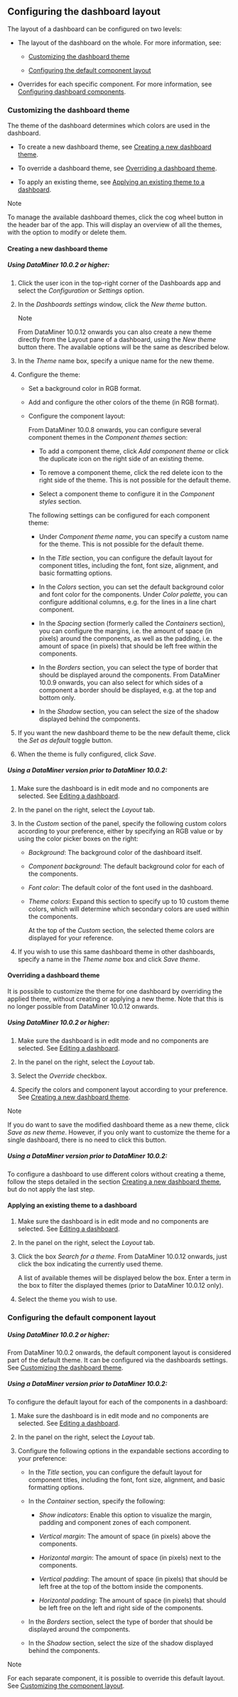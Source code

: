 ## Configuring the dashboard layout

The layout of a dashboard can be configured on two levels:

- The layout of the dashboard on the whole. For more information, see:

    - [Customizing the dashboard theme](#customizing-the-dashboard-theme)

    - [Configuring the default component layout](#configuring-the-default-component-layout)

- Overrides for each specific component. For more information, see [Configuring dashboard components](Configuring_dashboard_components.md).

### Customizing the dashboard theme

The theme of the dashboard determines which colors are used in the dashboard.

- To create a new dashboard theme, see [Creating a new dashboard theme](#creating-a-new-dashboard-theme).

- To override a dashboard theme, see [Overriding a dashboard theme](#overriding-a-dashboard-theme).

- To apply an existing theme, see [Applying an existing theme to a dashboard](#applying-an-existing-theme-to-a-dashboard).

> [!NOTE]
> To manage the available dashboard themes, click the cog wheel button in the header bar of the app. This will display an overview of all the themes, with the option to modify or delete them.

#### Creating a new dashboard theme

##### Using DataMiner 10.0.2 or higher:

1. Click the user icon in the top-right corner of the Dashboards app and select the *Configuration* or *Settings* option.

2. In the *Dashboards settings* window, click the *New theme* button.

    > [!NOTE]
    > From DataMiner 10.0.12 onwards you can also create a new theme directly from the Layout pane of a dashboard, using the *New theme* button there. The available options will be the same as described below.

3. In the *Theme* name box, specify a unique name for the new theme.

4. Configure the theme:

    - Set a background color in RGB format.

    - Add and configure the other colors of the theme (in RGB format).

    - Configure the component layout:

        From DataMiner 10.0.8 onwards, you can configure several component themes in the *Component themes* section:

        - To add a component theme, click *Add component theme* or click the duplicate icon on the right side of an existing theme.

        - To remove a component theme, click the red delete icon to the right side of the theme. This is not possible for the default theme.

        - Select a component theme to configure it in the *Component styles* section.

        The following settings can be configured for each component theme:

        - Under *Component theme name*, you can specify a custom name for the theme. This is not possible for the default theme.

        - In the *Title* section, you can configure the default layout for component titles, including the font, font size, alignment, and basic formatting options.

        - In the *Colors* section, you can set the default background color and font color for the components. Under *Color palette*, you can configure additional columns, e.g. for the lines in a line chart component.

        - In the *Spacing* section (formerly called the *Containers* section), you can configure the margins, i.e. the amount of space (in pixels) around the components, as well as the padding, i.e. the amount of space (in pixels) that should be left free within the components.

        - In the *Borders* section, you can select the type of border that should be displayed around the components. From DataMiner 10.0.9 onwards, you can also select for which sides of a component a border should be displayed, e.g. at the top and bottom only.

        - In the *Shadow* section, you can select the size of the shadow displayed behind the components.

5. If you want the new dashboard theme to be the new default theme, click the *Set as default* toggle button.

6. When the theme is fully configured, click *Save*.

##### Using a DataMiner version prior to DataMiner 10.0.2:

1. Make sure the dashboard is in edit mode and no components are selected. See [Editing a dashboard](Editing_a_dashboard.md).

2. In the panel on the right, select the *Layout* tab.

3. In the *Custom* section of the panel, specify the following custom colors according to your preference, either by specifying an RGB value or by using the color picker boxes on the right:

    - *Background*: The background color of the dashboard itself.

    - *Component background*: The default background color for each of the components.

    - *Font color*: The default color of the font used in the dashboard.

    - *Theme colors*: Expand this section to specify up to 10 custom theme colors, which will determine which secondary colors are used within the components.

        At the top of the *Custom* section, the selected theme colors are displayed for your reference.

4. If you wish to use this same dashboard theme in other dashboards, specify a name in the *Theme name* box and click *Save theme*.

#### Overriding a dashboard theme

It is possible to customize the theme for one dashboard by overriding the applied theme, without creating or applying a new theme. Note that this is no longer possible from DataMiner 10.0.12 onwards.

##### Using DataMiner 10.0.2 or higher:

1. Make sure the dashboard is in edit mode and no components are selected. See [Editing a dashboard](Editing_a_dashboard.md).

2. In the panel on the right, select the *Layout* tab.

3. Select the *Override* checkbox.

4. Specify the colors and component layout according to your preference. See [Creating a new dashboard theme](#creating-a-new-dashboard-theme).

> [!NOTE]
> If you do want to save the modified dashboard theme as a new theme, click *Save as new theme*. However, if you only want to customize the theme for a single dashboard, there is no need to click this button.

##### Using a DataMiner version prior to DataMiner 10.0.2:

To configure a dashboard to use different colors without creating a theme, follow the steps detailed in the section [Creating a new dashboard theme](#creating-a-new-dashboard-theme), but do not apply the last step.

#### Applying an existing theme to a dashboard

1. Make sure the dashboard is in edit mode and no components are selected. See [Editing a dashboard](Editing_a_dashboard.md).

2. In the panel on the right, select the *Layout* tab.

3. Click the box *Search for a theme*. From DataMiner 10.0.12 onwards, just click the box indicating the currently used theme.

    A list of available themes will be displayed below the box. Enter a term in the box to filter the displayed themes (prior to DataMiner 10.0.12 only).

4. Select the theme you wish to use.

### Configuring the default component layout

##### Using DataMiner 10.0.2 or higher:

From DataMiner 10.0.2 onwards, the default component layout is considered part of the default theme. It can be configured via the dashboards settings. See [Customizing the dashboard theme](#customizing-the-dashboard-theme).

##### Using a DataMiner version prior to DataMiner 10.0.2:

To configure the default layout for each of the components in a dashboard:

1. Make sure the dashboard is in edit mode and no components are selected. See [Editing a dashboard](Editing_a_dashboard.md).

2. In the panel on the right, select the *Layout* tab.

3. Configure the following options in the expandable sections according to your preference:

    - In the *Title* section, you can configure the default layout for component titles, including the font, font size, alignment, and basic formatting options.

    - In the *Container* section, specify the following:

        - *Show indicators*: Enable this option to visualize the margin, padding and component zones of each component.

        - *Vertical margin*: The amount of space (in pixels) above the components.

        - *Horizontal margin*: The amount of space (in pixels) next to the components.

        - *Vertical padding*: The amount of space (in pixels) that should be left free at the top of the bottom inside the components.

        - *Horizontal padding*: The amount of space (in pixels) that should be left free on the left and right side of the components.

    - In the *Borders* section, select the type of border that should be displayed around the components.

    - In the *Shadow* section, select the size of the shadow displayed behind the components.

> [!NOTE]
> For each separate component, it is possible to override this default layout. See [Customizing the component layout](Configuring_dashboard_components.md#customizing-the-component-layout).
>
